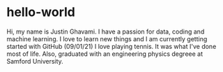 # hello-world
Hi, my name is Justin Ghavami. I have a passion for data, coding and machine learning. I love to learn new things and I am currently getting started with GitHub (09/01/21)
I love playing tennis. It was what I've done most of life. Also, graduated with an engineering physics degreee at Samford University. 
